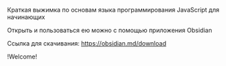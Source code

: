 Краткая выжимка по основам языка программирования JavaScript для начинающих

Открыть и пользоваться ею можно с помощью приложения Obsidian

Ссылка для скачивания: https://obsidian.md/download

!Welcome!
